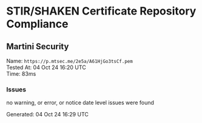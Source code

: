 # STIR/SHAKEN Certificate Repository Compliance

## Martini Security

Name: `https://p.mtsec.me/2e5a/A61HjGo3tsCf.pem`\
Tested At: 04 Oct 24 16:20 UTC\
Time: 83ms

### Issues

no warning, or error, or notice date level issues were found

Generated: 04 Oct 24 16:29 UTC